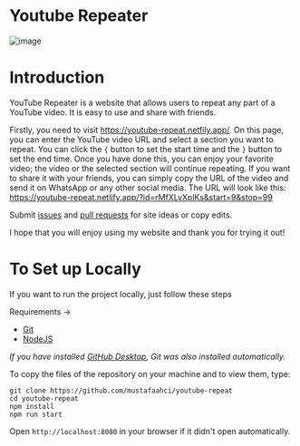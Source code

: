 # Youtube Repeater

![image](https://user-images.githubusercontent.com/12238125/185406334-274bffb8-d4eb-47df-bdd5-ccc8a70dc336.png)

# Introduction

YouTube Repeater is a website that allows users to repeat any part of a YouTube video. It is easy to use and share with friends.

Firstly, you need to visit https://youtube-repeat.netfily.app/. On this page, you can enter the YouTube video URL and select a section you want to repeat.
You can click the `{` button to set the start time and the `}` button to set the end time.
Once you have done this, you can enjoy your favorite video; the video or the selected section will continue repeating.
If you want to share it with your friends, you can simply copy the URL of the video and send it on WhatsApp or any other social media.
The URL will look like this:  
https://youtube-repeat.netlify.app/?id=rMfXLyXplKs&start=9&stop=99 

Submit [issues](https://github.com/mustafaahci/youtube-repeat/issues/new) and
[pull requests](https://github.com/mustafaahci/youtube-repeat/compare) for site ideas or copy edits.  

I hope that you will enjoy using my website and thank you for trying it out!

# To Set up Locally

If you want to run the project locally, just follow these steps

Requirements →
- [Git](https://git-scm.com)
- [NodeJS](https://nodejs.org/en/)

*If you have installed [GitHub Desktop](https://desktop.github.com), Git was also installed automatically.*

To copy the files of the repository on your machine  and to view them, type:
```
git clone https://github.com/mustafaahci/youtube-repeat
cd youtube-repeat
npm install
npm run start
```

Open `http://localhost:8080` in your browser if it didn't open automatically.

